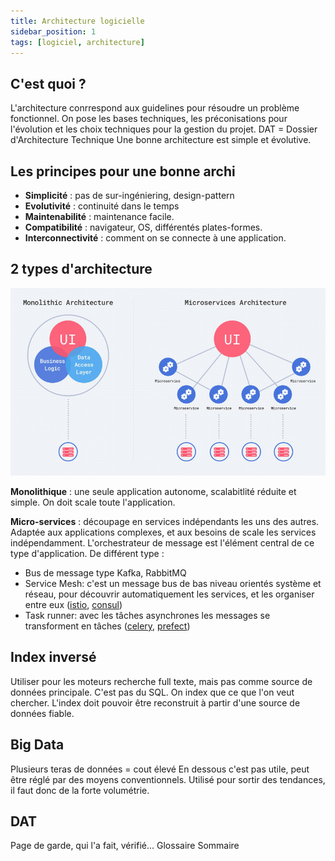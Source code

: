 ```yaml
---
title: Architecture logicielle
sidebar_position: 1
tags: [logiciel, architecture]
---
```


## C'est quoi ?

L'architecture conrrespond aux guidelines pour résoudre un problème fonctionnel.
On pose les bases techniques, les préconisations pour l'évolution et les choix techniques pour la gestion du projet.
DAT = Dossier d'Architecture Technique
Une bonne architecture est simple et évolutive.

## Les principes pour une bonne archi

- **Simplicité** : pas de sur-ingéniering, design-pattern
- **Evolutivité** : continuité dans le temps
- **Maintenabilité** : maintenance facile.
- **Compatibilité** : navigateur, OS, différentés plates-formes.
- **Interconnectivité** : comment on se connecte à une application.

## 2 types d'architecture

![Architecture monolithe VS micro-services](./assets/monolith_ms.jpg)

**Monolithique** : une seule application autonome, scalabitlité réduite et simple. On doit scale toute l'application.

**Micro-services** : découpage en services indépendants les uns des autres. Adaptée aux applications complexes, et aux besoins de scale les services indépendamment.
L'orchestrateur de message est l'élément central de ce type d'application.
De différent type :

- Bus de message type Kafka, RabbitMQ
- Service Mesh: c'est un message bus de bas niveau orientés système et réseau, pour découvrir automatiquement les services, et les organiser entre eux ([istio](https://istio.io), [consul](https://www.consul.io))
- Task runner: avec les tâches asynchrones les messages se transforment en tâches ([celery](https://docs.celeryq.dev/en/stable/getting-started/introduction.html#installation), [prefect](https://www.prefect.io))

## Index inversé

Utiliser pour les moteurs recherche full texte, mais pas comme source de données principale.
C'est pas du SQL. On index que ce que l'on veut chercher.
L'index doit pouvoir être reconstruit à partir d'une source de données fiable.

## Big Data

Plusieurs teras de données = cout élevé
En dessous c'est pas utile, peut être réglé par des moyens conventionnels.
Utilisé pour sortir des tendances, il faut donc de la forte volumétrie.

## DAT

Page de garde, qui l'a fait, vérifié...
Glossaire
Sommaire
